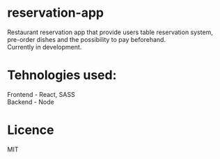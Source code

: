 # reservation-app

Restaurant reservation app that provide users table reservation system, pre-order dishes and the possibility to pay beforehand.<br>
Currently in development.

# Tehnologies used:

Frontend - React, SASS <br>
Backend - Node

# Licence

MIT